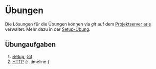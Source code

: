 # Übungen

Die Lösungen für die Übungen können via *git* auf dem [Projektserver aris](http://admin.htw-webtech.com)
verwaltet. Mehr dazu in der [Setup-Übung](exercises/setup.html).


## Übungaufgaben

1. [Setup](exercises/01-setup.html), [Git](exercises/02-git.html)
1. [HTTP](exercises/03-http.html)
{: .timeline }
